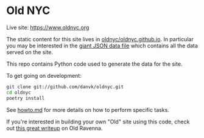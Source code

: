 Old NYC
=======

Live site: https://www.oldnyc.org

The static content for this site lives in [oldnyc/oldnyc.github.io][1].
In particular you may be interested in the [giant JSON data file][2] which contains all
the data served on the site.

This repo contains Python code used to generate the data for the site.

To get going on development:

```bash
git clone git://github.com/danvk/oldnyc.git
cd oldnyc
poetry install
```

See [howto.md](howto.md) for more details on how to perform specific tasks.

If you're interested in building your own "Old" site using this code, check out [this great writeup][3] on Old Ravenna.

[1]: https://github.com/oldnyc/oldnyc.github.io/
[2]: https://github.com/oldnyc/oldnyc.github.io/blob/master/data.json
[3]: http://www.opendatabassaromagna.it/2016/07/how-to-map-photos-of-your-city-like.html
